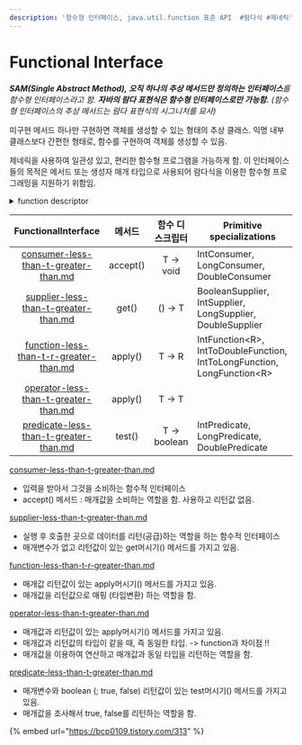 ```yaml
---
description: '함수형 인터페이스, java.util.function 표준 API  #람다식 #제네릭'
---
```


# Functional Interface

_**SAM(Single Abstract Method), 오직 하나의 추상 메서드만 정의하는 인터페이스**를 함수형 인터페이스라고 함. **자바의 람다 표현식은 함수형 인터페이스로만 가능함.**  (함수형 인터페이스의 추상 메서드는 람다 표현식의 시그니처를 묘사)_

미구현 메서드 하나만 구현하면 객체를 생성할 수 있는 형태의 추상 클래스. 익명 내부 클래스보다 간편한 형태로, 함수를 구현하여 객체를 생성할 수 있음.

제네릭을 사용하여 일관성 있고, 편리한 함수형 프로그램을 가능하게 함. 이 인터페이스들의 목적은 메서드 또는 생성자 매개 타입으로 사용되어 람다식을 이용한 함수형 프로그래밍을 지원하기 위함임.&#x20;

<details>

<summary>function descriptor </summary>

람다 표현식의 signature를 서술하는 메서드; 함수형 인터페이스의 추상 메서드 시그니처 (function의 특성을 분류하기 위한 구분자 같은거라고 해석됨.)

* () -> void ; 인수와 반환값이 없는 시그니처&#x20;
* (Apple, Apple) -> int ; 두 개의 Apple을 인수로 받아 int를 반환하는 함수&#x20;

</details>

&#x20;

|                                     FunctionalInterface                                    |    메서드   |    함수 디스크립터   | Primitive specializations                                                 |
| :----------------------------------------------------------------------------------------: | :------: | :-----------: | ------------------------------------------------------------------------- |
|   [consumer-less-than-t-greater-than.md](consumer-less-than-t-greater-than.md "mention")   | accept() |   T -> void   | IntConsumer, LongConsumer, DoubleConsumer                                 |
|   [supplier-less-than-t-greater-than.md](supplier-less-than-t-greater-than.md "mention")   |   get()  |    () -> T    | BooleanSupplier, IntSupplier, LongSupplier, DoubleSupplier                |
| [function-less-than-t-r-greater-than.md](function-less-than-t-r-greater-than.md "mention") |  apply() |     T -> R    | IntFunction\<R>, IntToDoubleFunction, IntToLongFunction, LongFunction\<R> |
|   [operator-less-than-t-greater-than.md](operator-less-than-t-greater-than.md "mention")   |  apply() |     T -> T    |                                                                           |
|  [predicate-less-than-t-greater-than.md](predicate-less-than-t-greater-than.md "mention")  |  test()  | T -> boolean  | IntPredicate, LongPredicate, DoublePredicate                              |





[consumer-less-than-t-greater-than.md](consumer-less-than-t-greater-than.md "mention")

* 입력을 받아서 그것을 소비하는 함수적 인터페이스&#x20;
* accept() 메서드 : 매개값을 소비하는 역할을 함. 사용하고 리턴값 없음.&#x20;

[supplier-less-than-t-greater-than.md](supplier-less-than-t-greater-than.md "mention")

* 실행 후 호출한 곳으로 데이터를 리턴(공급)하는 역할을 하는 함수적 인터페이스&#x20;
* 매개변수가 없고 리턴값이 있는 get머시기() 메서드를 가지고 있음.&#x20;

[function-less-than-t-r-greater-than.md](function-less-than-t-r-greater-than.md "mention")

* 매개값 리턴값이 있는 apply머시기() 메서드를 가지고 있음.
* 매개값을 리턴값으로 매핑 (타입변환) 하는 역할을 함. &#x20;

[operator-less-than-t-greater-than.md](operator-less-than-t-greater-than.md "mention")

* 매개값과 리턴값이 있는 apply머시기() 메서드를 가지고 있음.&#x20;
* 매개값과 리턴값의 타입이 같을 때, 즉 동일한 타입. -> function과 차이점 !!&#x20;
* 매개값을 이용하여 연산하고 매개값과 동일 타입을 리턴하는 역할을 함.&#x20;

[predicate-less-than-t-greater-than.md](predicate-less-than-t-greater-than.md "mention")

* 매개변수와  boolean (; true, false) 리턴값이 있는 test머시기() 메서드를 가지고 있음.&#x20;
* 매개값을 조사해서 true, false를 리턴하는 역할을 함. &#x20;

{% embed url="https://bcp0109.tistory.com/313" %}
